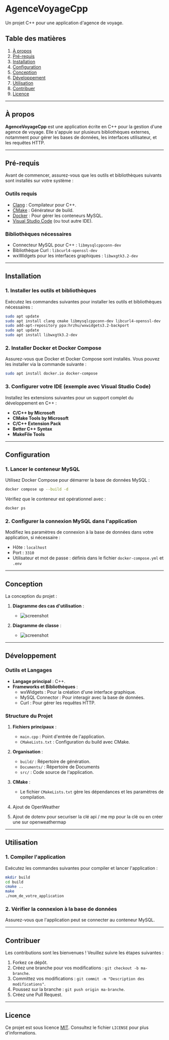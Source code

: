 
# AgenceVoyageCpp

Un projet C++ pour une application d'agence de voyage.

## Table des matières

1. [À propos](#à-propos)
2. [Pré-requis](#pré-requis)
3. [Installation](#installation)
4. [Configuration](#configuration)
5. [Conception](#conception)
6. [Développement](#développement)
7. [Utilisation](#utilisation)
8. [Contribuer](#contribuer)
9. [Licence](#licence)

---

## À propos

**AgenceVoyageCpp** est une application écrite en C++ pour la gestion d'une agence de voyage. Elle s'appuie sur plusieurs bibliothèques externes, notamment pour gérer les bases de données, les interfaces utilisateur, et les requêtes HTTP.

---

## Pré-requis

Avant de commencer, assurez-vous que les outils et bibliothèques suivants sont installés sur votre système :

### Outils requis

- [Clang](https://clang.llvm.org/) : Compilateur pour C++.
- [CMake](https://cmake.org/) : Générateur de build.
- [Docker](https://www.docker.com/) : Pour gérer les conteneurs MySQL.
- [Visual Studio Code](https://code.visualstudio.com/) (ou tout autre IDE).

### Bibliothèques nécessaires

- Connecteur MySQL pour C++ : `libmysqlcppconn-dev`
- Bibliothèque Curl : `libcurl4-openssl-dev`
- wxWidgets pour les interfaces graphiques : `libwxgtk3.2-dev`

---

## Installation

### 1. Installer les outils et bibliothèques

Exécutez les commandes suivantes pour installer les outils et bibliothèques nécessaires :

```bash
sudo apt update
sudo apt install clang cmake libmysqlcppconn-dev libcurl4-openssl-dev
sudo add-apt-repository ppa:hrzhu/wxwidgets3.2-backport
sudo apt update
sudo apt install libwxgtk3.2-dev
```

### 2. Installer Docker et Docker Compose

Assurez-vous que Docker et Docker Compose sont installés. Vous pouvez les installer via la commande suivante :

```bash
sudo apt install docker.io docker-compose
```

### 3. Configurer votre IDE (exemple avec Visual Studio Code)

Installez les extensions suivantes pour un support complet du développement en C++ :
- **C/C++ by Microsoft**
- **CMake Tools by Microsoft**
- **C/C++ Extension Pack**
- **Better C++ Syntax**
- **MakeFile Tools**

---

## Configuration

### 1. Lancer le conteneur MySQL

Utilisez Docker Compose pour démarrer la base de données MySQL :

```bash
docker compose up --build -d
```

Vérifiez que le conteneur est opérationnel avec :

```bash
docker ps
```

### 2. Configurer la connexion MySQL dans l'application

Modifiez les paramètres de connexion à la base de données dans votre application, si nécessaire :
- Hôte : `localhost`
- Port : `3310`
- Utilisateur et mot de passe : définis dans le fichier `docker-compose.yml` et `.env`

---

## Conception

La conception du projet :

1. **Diagramme des cas d'utilisation** :
   - ![screenshot](Documents/DiagrammeCasUtilisations/DUse.png)

2. **Diagramme de classe** :
   - ![screenshot](Documents/DiagrammeDeClasse/DClasse.png)

---

## Développement

### Outils et Langages
- **Langage principal** : C++.
- **Frameworks et Bibliothèques** :
  - wxWidgets : Pour la création d'une interface graphique.
  - MySQL Connector : Pour interagir avec la base de données.
  - Curl : Pour gérer les requêtes HTTP.

### Structure du Projet
1. **Fichiers principaux** :
   - `main.cpp` : Point d'entrée de l'application.
   - `CMakeLists.txt` : Configuration du build avec CMake.

2. **Organisation** :
   - `build/` : Répertoire de génération.
   - `Documents/` : Répertoire de Documents 
   - `src/` : Code source de l'application.

3. **CMake** :
   - Le fichier `CMakeLists.txt` gère les dépendances et les paramètres de compilation.

4. Ajout de OpenWeather
5. Ajout de dotenv pour securiser la clé api / me mp pour la clé ou en créer une sur openweathermap

---

## Utilisation

### 1. Compiler l'application

Exécutez les commandes suivantes pour compiler et lancer l'application :

```bash
mkdir build
cd build
cmake ..
make
./nom_de_votre_application
```

### 2. Vérifier la connexion à la base de données

Assurez-vous que l'application peut se connecter au conteneur MySQL.

---

## Contribuer

Les contributions sont les bienvenues ! Veuillez suivre les étapes suivantes :
1. Forkez ce dépôt.
2. Créez une branche pour vos modifications : `git checkout -b ma-branche`.
3. Committez vos modifications : `git commit -m "Description des modifications"`.
4. Poussez sur la branche : `git push origin ma-branche`.
5. Créez une Pull Request.

---

## Licence

Ce projet est sous licence [MIT](LICENSE). Consultez le fichier `LICENSE` pour plus d'informations.